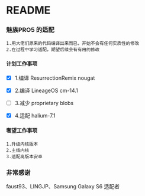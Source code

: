# README


### 魅族PRO5 的适配

```
1.用大佬们原来的代码编译出来而已，开始不会有任何实质性的修改
2.在过程中学习适配，期望后续会有有用的修改
```


#### 计划工作事项


- [x] 1.编译 ResurrectionRemix nougat
- [x] 2.编译 LineageOS cm-14.1
- [ ] 3.减少 proprietary blobs
- [x] 4.适配 halium-7.1


#### 奢望工作事项

```
1.升级内核版本
2.主线内核
3.适配高版本安卓
```


### 非常感谢

faust93、LINGJP、Samsung Galaxy S6 适配者
